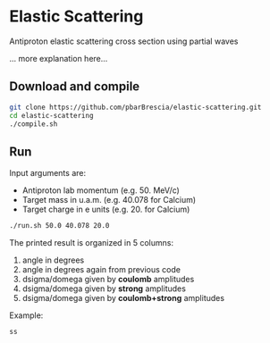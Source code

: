 # Elastic Scattering

Antiproton elastic scattering cross section using partial waves

... more explanation here...

## Download and compile

```bash
git clone https://github.com/pbarBrescia/elastic-scattering.git
cd elastic-scattering
./compile.sh
```

## Run
Input arguments are:
- Antiproton lab momentum (e.g. 50. MeV/c)
- Target mass in u.a.m. (e.g. 40.078 for Calcium)
- Target charge in e units (e.g. 20. for Calcium)

```bash
./run.sh 50.0 40.078 20.0
```

The printed result is organized in 5 columns: 
1. angle in degrees
2. angle in degrees again from previous code
3. dsigma/domega given by **coulomb** amplitudes
4. dsigma/domega given by **strong** amplitudes
5. dsigma/domega given by **coulomb+strong** amplitudes

Example:
```
ss
```
